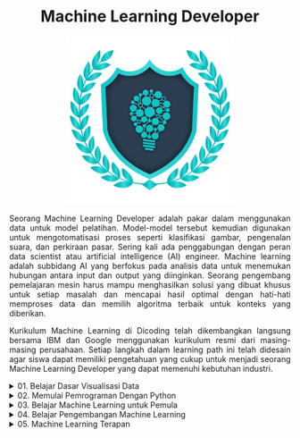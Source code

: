 <h1 align="center">Machine Learning Developer</h1>

<p align="center">
  <img src="Assets/mldlogo.png" height="300">
</p>

<p align="justify">
Seorang Machine Learning Developer adalah pakar dalam menggunakan data untuk model pelatihan. Model-model tersebut kemudian digunakan untuk mengotomatisasi proses seperti klasifikasi gambar, pengenalan suara, dan perkiraan pasar. Sering kali ada penggabungan dengan peran data scientist atau artificial intelligence (AI) engineer. Machine learning adalah subbidang AI yang berfokus pada analisis data untuk menemukan hubungan antara input dan output yang diinginkan. Seorang pengembang pemelajaran mesin harus mampu menghasilkan solusi yang dibuat khusus untuk setiap masalah dan mencapai hasil optimal dengan hati-hati memproses data dan memilih algoritma terbaik untuk konteks yang diberikan.
</p>

<p align="justify">
Kurikulum Machine Learning di Dicoding telah dikembangkan langsung bersama IBM dan Google menggunakan kurikulum resmi dari masing-masing perusahaan. Setiap langkah dalam learning path ini telah didesain agar siswa dapat memiliki pengetahuan yang cukup untuk menjadi seorang Machine Learning Developer yang dapat memenuhi kebutuhan industri.
</p>


<details><summary>01. Belajar Dasar Visualisasi Data</summary>
<p align="center">
<img src="Assets/mld01.jpg" width="10000">
</p>
</details>

<details><summary>02. Memulai Pemrograman Dengan Python</summary>
<p align="center">
<img src="Assets/mld02.jpg" width="10000">
</p>
</details>

<details><summary>03. Belajar Machine Learning untuk Pemula</summary>
<p align="center">
<img src="Assets/mld03.jpg" width="10000">
</p>
</details>

<details><summary>04. Belajar Pengembangan Machine Learning</summary>
<p align="center">
<img src="Assets/mld04.jpg" width="10000">
</p>
</details>

<details><summary>05. Machine Learning Terapan</summary>
<p align="center">
<img src="Assets/mld05.jpg" width="10000">
</p>
</details>

